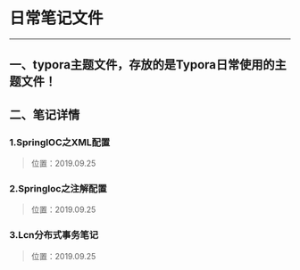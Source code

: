 # 日常笔记文件

--------------------------------------------------------------------------------



## 一、typora主题文件，存放的是Typora日常使用的主题文件！

## 二、笔记详情

### 1.SpringIOC之XML配置 

>位置：2019.09.25

### 2.SpringIoc之注解配置

> 位置：2019.09.25

### 3.Lcn分布式事务笔记

> 位置：2019.09.25